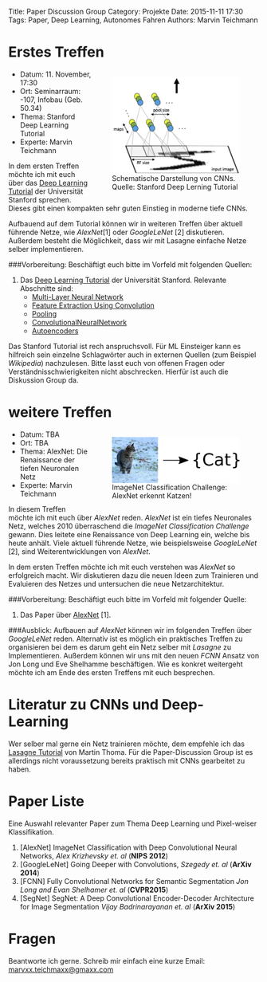 Title: Paper Discussion Group
Category: Projekte
Date: 2015-11-11 17:30
Tags: Paper, Deep Learning, Autonomes Fahren
Authors: Marvin Teichmann

# Erstes Treffen

<figure style="display:table;float:right">
<img style="float:right;" align="middle"  width="256" src="../images/Cnn_layer.png">
<figcaption style="display:table-caption;caption-side:bottom">Schematische Darstellung von CNNs. <BR> Quelle: Stanford Deep Lerning Tutorial</figcaption>
</figure>

* Datum: 11. November, 17:30
* Ort:  Seminarraum: -107, Infobau (Geb. 50.34)
* Thema: Stanford Deep Learning Tutorial
* Experte: Marvin Teichmann

In dem ersten Treffen möchte ich mit euch über das [Deep Learning Tutorial](http://ufldl.stanford.edu/tutorial/) der Universität Stanford sprechen. Dieses gibt einen kompakten sehr guten Einstieg in moderne tiefe CNNs. 

Aufbauend auf dem Tutorial können wir in weiteren Treffen über aktuell führende Netze, wie *AlexNet*[1] oder *GoogleLeNet* [2] diskutieren. Außerdem besteht die Möglichkeit, dass wir mit Lasagne einfache Netze selber implementieren. 




###Vorbereitung:
Beschäftigt euch bitte im Vorfeld mit folgenden Quellen:

1. Das [Deep Learning Tutorial](http://ufldl.stanford.edu/tutorial/) der Universität Stanford. Relevante Abschnitte sind:
	*  [Multi-Layer Neural Network](http://ufldl.stanford.edu/tutorial/supervised/MultiLayerNeuralNetworks/)
	* [Feature Extraction Using Convolution](http://ufldl.stanford.edu/tutorial/supervised/FeatureExtractionUsingConvolution/)
	* [Pooling](http://ufldl.stanford.edu/tutorial/supervised/Pooling/)
	* [ConvolutionalNeuralNetwork](http://ufldl.stanford.edu/tutorial/supervised/ConvolutionalNeuralNetwork)
	* [Autoencoders](http://ufldl.stanford.edu/tutorial/unsupervised/Autoencoders/)

Das Stanford Tutorial ist rech anspruchsvoll. Für ML Einsteiger kann es hilfreich sein einzelne Schlagwörter auch in externen Quellen (zum Beispiel *Wikipedia*) nachzulesen. Bitte lasst euch von offenen Fragen oder Verständnisschwierigkeiten nicht abschrecken. Hierfür ist auch die Diskussion Group da. 

# weitere Treffen

<figure style="display:table;float:right">
<img style="float:right;" align="middle"  width="256" src="../images/imagenet.png">
<figcaption style="display:table-caption;caption-side:bottom">ImageNet Classification Challenge: <br>  AlexNet erkennt Katzen!</figcaption>
</figure>

* Datum: TBA
* Ort:  TBA
* Thema: AlexNet: Die Renaissance der tiefen Neuronalen Netz
* Experte: Marvin Teichmann

In diesem Treffen möchte ich mit euch über *AlexNet* reden. *AlexNet* ist ein tiefes Neuronales Netz, welches 2010 überraschend die *ImageNet Classification Challenge* gewann. Dies leitete eine Renaissance von Deep Learning ein, welche bis heute anhält. Viele aktuell führende Netze, wie beispielsweise *GoogleLeNet* [2], sind Weiterentwicklungen von *AlexNet*.

In dem ersten Treffen möchte ich mit euch verstehen was *AlexNet* so erfolgreich macht. Wir diskutieren dazu die neuen Ideen zum Trainieren und Evaluieren des Netzes und untersuchen die neue Netzarchitektur. 


###Vorbereitung:
Beschäftigt euch bitte im Vorfeld mit folgender Quelle:

1. Das Paper über [AlexNet](http://www.cs.toronto.edu/~fritz/absps/imagenet.pdf) [1]. 

###Ausblick:
Aufbauen auf *AlexNet* können wir im folgenden Treffen über *GoogleLeNet* reden. Alternativ ist es möglich ein praktisches Treffen zu organisieren bei dem es darum geht ein Netz selber mit *Lasagne* zu Implementieren. Außerdem können wir uns mit den neuen *FCNN* Ansatz von Jon Long und Eve Shelhamme beschäftigen. Wie es konkret weitergeht möchte ich am Ende des ersten Treffens mit euch besprechen. 

# Literatur zu CNNs und Deep-Learning

Wer selber mal gerne ein Netz trainieren möchte, dem empfehle ich das [Lasagne Tutorial](http://martin-thoma.com/lasagne-for-python-newbies/) von Martin Thoma. Für die Paper-Discussion Group ist es allerdings nicht voraussetzung bereits praktisch mit CNNs gearbeitet zu haben.

# Paper Liste

Eine Auswahl relevanter Paper zum Thema Deep Learning und Pixel-weiser Klassifikation.

1. [AlexNet] ImageNet Classification with Deep Convolutional Neural Networks, *Alex Krizhevsky et. al* (**NIPS 2012**)
2. [GoogleLeNet] Going Deeper with Convolutions, *Szegedy et. al* (**ArXiv 2014**)
3. [FCNN] Fully Convolutional Networks for Semantic Segmentation *Jon Long and Evan Shelhamer et. al* (**CVPR2015**)
4. [SegNet] SegNet: A Deep Convolutional Encoder-Decoder Architecture for Image Segmentation *Vijay Badrinarayanan et. al* (**ArXiv 2015**) 


# Fragen

Beantworte ich gerne. Schreib mir einfach eine kurze Email: marvxx.teichmaxx@gmaxx.com



